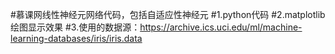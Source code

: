 #慕课网线性神经元网络代码，包括自适应性神经元
#1.python代码
#2.matplotlib绘图显示效果
#3.使用的数据源：https://archive.ics.uci.edu/ml/machine-learning-databases/iris/iris.data